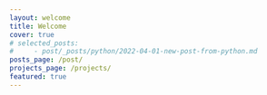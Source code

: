 ```yaml
---
layout: welcome
title: Welcome
cover: true
# selected_posts:
#     - post/_posts/python/2022-04-01-new-post-from-python.md
posts_page: /post/
projects_page: /projects/
featured: true
---
```


<!--posts-->

<!--projects-->